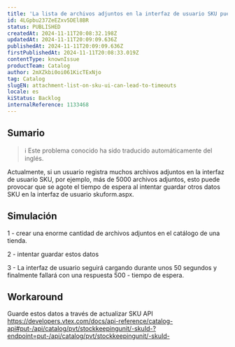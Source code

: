 ```yaml
---
title: 'La lista de archivos adjuntos en la interfaz de usuario SKU puede provocar tiempos de espera.'
id: 4LGpbu237ZeEZxv5DEl8BR
status: PUBLISHED
createdAt: 2024-11-11T20:08:32.198Z
updatedAt: 2024-11-11T20:09:09.636Z
publishedAt: 2024-11-11T20:09:09.636Z
firstPublishedAt: 2024-11-11T20:08:33.019Z
contentType: knownIssue
productTeam: Catalog
author: 2mXZkbi0oi061KicTExNjo
tag: Catalog
slugEN: attachment-list-on-sku-ui-can-lead-to-timeouts
locale: es
kiStatus: Backlog
internalReference: 1133468
---
```


## Sumario

>ℹ️ Este problema conocido ha sido traducido automáticamente del inglés.


Actualmente, si un usuario registra muchos archivos adjuntos en la interfaz de usuario SKU, por ejemplo, más de 5000 archivos adjuntos, esto puede provocar que se agote el tiempo de espera al intentar guardar otros datos SKU en la interfaz de usuario skuform.aspx.



## Simulación


1 - crear una enorme cantidad de archivos adjuntos en el catálogo de una tienda.

2 - intentar guardar estos datos

3 - La interfaz de usuario seguirá cargando durante unos 50 segundos y finalmente fallará con una respuesta 500 - tiempo de espera.



## Workaround


Guarde estos datos a través de actualizar SKU API https://developers.vtex.com/docs/api-reference/catalog-api#put-/api/catalog/pvt/stockkeepingunit/-skuId-?endpoint=put-/api/catalog/pvt/stockkeepingunit/-skuId-





